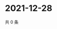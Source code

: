 # 2021-12-28

共 0 条

<!-- BEGIN WEIBO -->
<!-- 最后更新时间 Tue Dec 28 2021 16:15:11 GMT+0800 (China Standard Time) -->

<!-- END WEIBO -->
